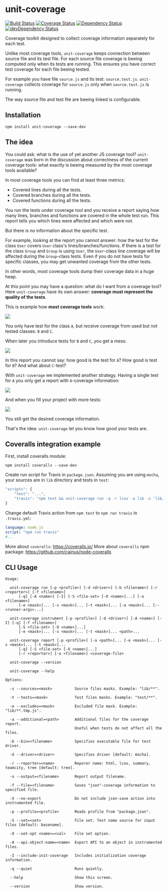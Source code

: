 # unit-coverage

[![Build Status](https://travis-ci.org/mdevils/unit-coverage.svg?branch=master)](https://travis-ci.org/mdevils/unit-coverage) [![Coverage Status](https://coveralls.io/repos/mdevils/unit-coverage/badge.png?branch=master)](https://coveralls.io/r/mdevils/unit-coverage?branch=master) [![Dependency Status](https://david-dm.org/mdevils/unit-coverage.svg)](https://david-dm.org/mdevils/unit-coverage) [![devDependency Status](https://david-dm.org/mdevils/unit-coverage/dev-status.svg)](https://david-dm.org/mdevils/unit-coverage#info=devDependencies)

Coverage toolkit designed to collect coverage information separately for each test.

Unlike most coverage tools, `unit-coverage` keeps connection between source file and its test file.
For each source file coverage is beeing computed only when its tests are running.
This ensures you have correct test coverage for each file beeing tested.

For example you have file `source.js` and its test: `source.test.js`.
`unit-coverage` collects coverage for `source.js` only when `source.test.js` is running.

The way source file and test file are beeing linked is configurable.

## Installation

```
npm install unit-coverage --save-dev
```

## The idea

You could ask: what is the use of yet another JS coverage tool? `unit-coverage` was born in the discussion about
correctness of the current coverage tools: what exactly is beeing measured by the most coverage tools available?

In most coverage tools you can find at least three metrics:

* Covered lines during all the tests.
* Covered branches during all the tests.
* Covered functions during all the tests.

You run the tests under coverage tool and you receive a report saying how many lines, branches and functions are
covered in the whole test run. This report tells you which lines were affected and which were not.

But there is no information about the specific test.

For example, looking at the report you cannot answer: how the test for the class `User` covers `User` class's
lines/branches/functions. If there is a test for the class `Group` and `Group` is using `User`, the `User`-class line
coverage will be affected during the `Group`-class tests. Even if you do not have tests for specific classes, you may
get unwanted coverage from the other tests.

In other words, most coverage tools dump their coverage data in a huge heap.

At this point you may have a question: what do I want from a coverage tool?
Here `unit-coverage` have its own answer: **coverage must represent the quality of the tests**.

This is example how **most coverage tools** work:

![](https://raw.githubusercontent.com/mdevils/unit-coverage/master/doc/single-other.png)

You only have test for the class `A`, but receive coverage from used but not tested classes: `B` and `C`.

When later you introduce tests for `B` and `C`, you get a mess:

![](https://raw.githubusercontent.com/mdevils/unit-coverage/master/doc/multiple-other.png)

In this report you cannot say: how good is the test for `A`? How good is test for `B`? And what about `C`-test?

With `unit-coverage` we implemented another strategy. Having a single test for `A` you only get a report
with `A`-coverage information:

![](https://raw.githubusercontent.com/mdevils/unit-coverage/master/doc/single-unit-coverage.png)

And when you fill your project with more tests:

![](https://raw.githubusercontent.com/mdevils/unit-coverage/master/doc/multiple-unit-coverage.png)

You still get the desired coverage information.

That's the idea: `unit-coverage` let you know how good your tests are.

## Coveralls integration example

First, install coveralls module:

```
npm install coveralls --save-dev
```

Create run script for Travis in `package.json`. Assuming you are using `mocha`, your sources are in `lib` directory and tests in `test`:

```js
"scripts": {
    "test": "...",
    "travis": "npm test && unit-coverage run -q -r lcov -a lib -s 'lib/**/*.js' -a test -t 'test/**/*.js' -- lib test | coveralls"
}
```

Change default Travis action from `npm test` to `npm run travis` in `.travis.yml`:

```yaml
language: node_js
script: "npm run travis"
#...
```

More about `coveralls`: https://coveralls.io/
More about `coveralls` npm package: https://github.com/cainus/node-coveralls

## CLI Usage

```
Usage:

  unit-coverage run [-p <profile>] [-d <driver>] [-b <filename>] [-r <reporter>] [-f <filename>]
      [-q] [-A <name>] [-I] [-S <file-set> [-O <name>]...] [-o <filename>]
      [-e <mask>]... [-s <mask>]... [-t <mask>]... [-a <mask>]... [-- <runner-args>...]

  unit-coverage instrument [-p <profile>] [-d <driver>] [-A <name>] [-I] [-q] [-f <filename>]
      [-S <file-set> [-O <name>]...]
      [-e <mask>]... [-s <mask>]... [-t <mask>]... <path>...

  unit-coverage report [-p <profile>] [-a <path>]... [-e <mask>]... [-s <mask>]... [-t <mask>]...
      [-q] [-S <file-set> [-O <name>]...]
      [-r <reporter>] [-o <filename>] <coverage-file>

  unit-coverage --version

  unit-coverage --help

Options:

  -s --sources=<mask>          Source files masks. Example: "lib/**".

  -t --tests=<mask>            Test files masks. Example: "test/**".

  -e --excludes=<mask>         Excluded file mask. Example: "lib/**.tmp.js".

  -a --additional=<path>       Additional files for the coverage report.
                               Useful when tests do not affect all the files.

  -b --bin=<filename>          Specifies executable file for test driver.

  -d --driver=<driver>         Specifies driver [default: mocha].

  -r --reporter=<name>         Reporer name: html, lcov, summary, teamcity, tree [default: tree].

  -o --output=<filename>       Report output filename.

  -f --file=<filename>         Saves "json"-coverage information to specified file.

  -X --no-export               Do not include json-save action into instrumented file.

  -p --profile=<profile>       Reads profile from "package.json".

  -S --set=<set>               File set. Test name source for input files [default: basename].

  -O --set-opt <name>=<val>    File set option.

  -A --api-object-name=<name>  Export API to an object in instrumented files.

  -I --include-init-coverage   Includes initialization coverage information.

  -q --quiet                   Runs quietly.

  --help                       Show this screen.

  --version                    Show version.
```

